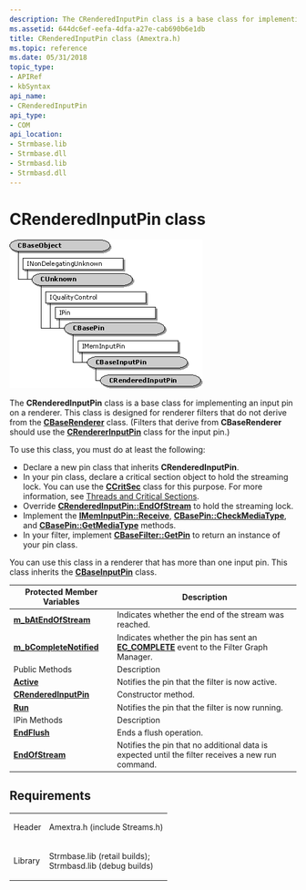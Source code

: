 ```yaml
---
description: The CRenderedInputPin class is a base class for implementing an input pin on a renderer.
ms.assetid: 644dc6ef-eefa-4dfa-a27e-cab690b6e1db
title: CRenderedInputPin class (Amextra.h)
ms.topic: reference
ms.date: 05/31/2018
topic_type: 
- APIRef
- kbSyntax
api_name: 
- CRenderedInputPin
api_type: 
- COM
api_location: 
- Strmbase.lib
- Strmbase.dll
- Strmbasd.lib
- Strmbasd.dll
---
```


# CRenderedInputPin class

![crenderedinputpin class hierarchy](images/rbase04.png)

The **CRenderedInputPin** class is a base class for implementing an input pin on a renderer. This class is designed for renderer filters that do not derive from the [**CBaseRenderer**](cbaserenderer.md) class. (Filters that derive from **CBaseRenderer** should use the [**CRendererInputPin**](crendererinputpin.md) class for the input pin.)

To use this class, you must do at least the following:

-   Declare a new pin class that inherits **CRenderedInputPin**.
-   In your pin class, declare a critical section object to hold the streaming lock. You can use the [**CCritSec**](ccritsec.md) class for this purpose. For more information, see [Threads and Critical Sections](threads-and-critical-sections.md).
-   Override [**CRenderedInputPin::EndOfStream**](crenderedinputpin-endofstream.md) to hold the streaming lock.
-   Implement the [**IMemInputPin::Receive**](/windows/desktop/api/Strmif/nf-strmif-imeminputpin-receive), [**CBasePin::CheckMediaType**](cbasepin-checkmediatype.md), and [**CBasePin::GetMediaType**](cbasepin-getmediatype.md) methods.
-   In your filter, implement [**CBaseFilter::GetPin**](cbasefilter-getpin.md) to return an instance of your pin class.

You can use this class in a renderer that has more than one input pin. This class inherits the [**CBaseInputPin**](cbaseinputpin.md) class.



| Protected Member Variables                                            | Description                                                                                                  |
|-----------------------------------------------------------------------|--------------------------------------------------------------------------------------------------------------|
| [**m\_bAtEndOfStream**](crenderedinputpin-m-batendofstream.md)       | Indicates whether the end of the stream was reached.                                                         |
| [**m\_bCompleteNotified**](crenderedinputpin-m-bcompletenotified.md) | Indicates whether the pin has sent an [**EC\_COMPLETE**](ec-complete.md) event to the Filter Graph Manager. |
| Public Methods                                                        | Description                                                                                                  |
| [**Active**](crenderedinputpin-active.md)                            | Notifies the pin that the filter is now active.                                                              |
| [**CRenderedInputPin**](crenderedinputpin-crenderedinputpin.md)      | Constructor method.                                                                                          |
| [**Run**](crenderedinputpin-run.md)                                  | Notifies the pin that the filter is now running.                                                             |
| IPin Methods                                                          | Description                                                                                                  |
| [**EndFlush**](crenderedinputpin-endflush.md)                        | Ends a flush operation.                                                                                      |
| [**EndOfStream**](crenderedinputpin-endofstream.md)                  | Notifies the pin that no additional data is expected until the filter receives a new run command.            |



 

## Requirements



|                    |                                                                                                                                                                                            |
|--------------------|--------------------------------------------------------------------------------------------------------------------------------------------------------------------------------------------|
| Header<br/>  | <dl> <dt>Amextra.h (include Streams.h)</dt> </dl>                                                                                   |
| Library<br/> | <dl> <dt>Strmbase.lib (retail builds); </dt> <dt>Strmbasd.lib (debug builds)</dt> </dl> |



 

 




